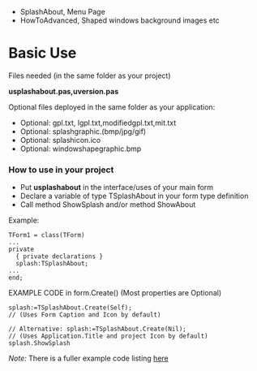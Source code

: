   * SplashAbout, Menu Page
  * HowToAdvanced, Shaped windows background images etc

# Basic Use #

Files needed (in the same folder as your project)

**usplashabout.pas,uversion.pas**

Optional files deployed in the same folder as your application:

  * Optional: gpl.txt, lgpl.txt,modifiedgpl.txt,mit.txt
  * Optional: splashgraphic.(bmp/jpg/gif)
  * Optional: splashicon.ico
  * Optional: windowshapegraphic.bmp

### How to use in your project ###

  * Put **usplashabout** in the interface/uses of your main form
  * Declare a variable of type TSplashAbout in your form type definition
  * Call method ShowSplash and/or method ShowAbout

Example:
```
TForm1 = class(TForm)
...
private
  { private declarations }
  splash:TSplashAbout;
...
end;
```
EXAMPLE CODE in form.Create()
(Most properties are Optional)

```
splash:=TSplashAbout.Create(Self);
// (Uses Form Caption and Icon by default)

// Alternative: splash:=TSplashAbout.Create(Nil);
// (Uses Application.Title and project Icon by default)
splash.ShowSplash
```

_Note:_ There is a fuller example code listing [here](ExampleCode.md)